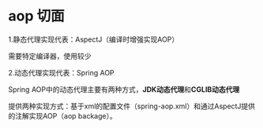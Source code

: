 # aop 切面

1.静态代理实现代表：AspectJ（编译时增强实现AOP）

需要特定编译器，使用较少

2.动态代理实现代表：Spring AOP 

Spring AOP中的动态代理主要有两种方式，**JDK动态代理**和**CGLIB动态代理**

提供两种实现方式：基于xml的配置文件（spring-aop.xml）和通过AspectJ提供的注解实现AOP（aop backage）。